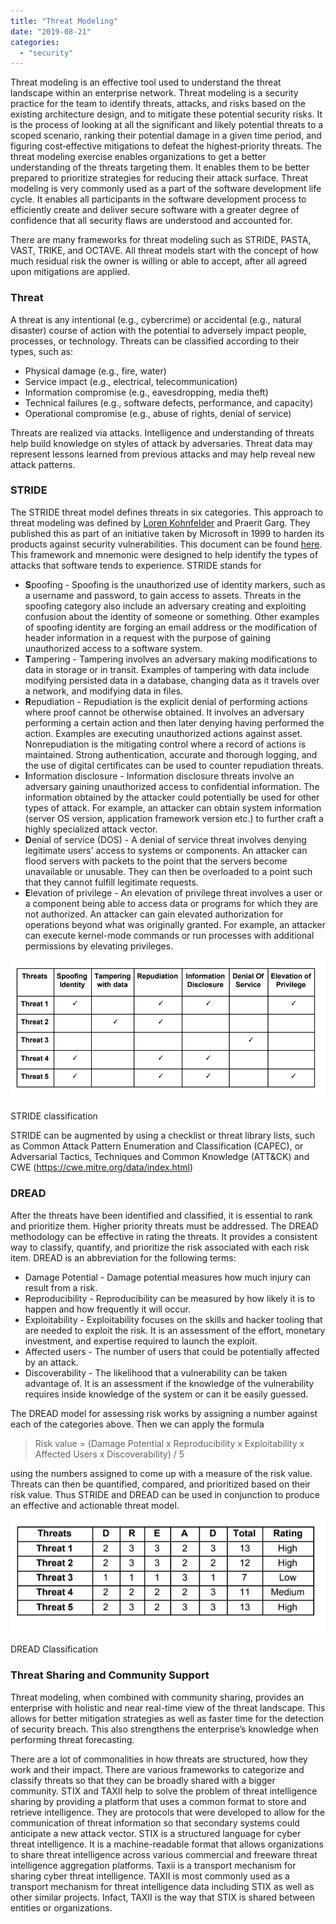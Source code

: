 ```yaml
---
title: "Threat Modeling"
date: "2019-08-21"
categories: 
  - "security"
---
```


Threat modeling is an effective tool used to understand the threat landscape within an enterprise network. Threat modeling is a security practice for the team to identify threats, attacks, and risks based on the existing architecture design, and to mitigate these potential security risks. It is the process of looking at all the significant and likely potential threats to a scoped scenario, ranking their potential damage in a given time period, and figuring cost‐effective mitigations to defeat the highest‐priority threats. The threat modeling exercise enables organizations to get a better understanding of the threats targeting them. It enables them to be better prepared to prioritize strategies for reducing their attack surface. Threat modeling is very commonly used as a part of the software development life cycle. It enables all participants in the software development process to efficiently create and deliver secure software with a greater degree of confidence that all security flaws are understood and accounted for.

There are many frameworks for threat modeling such as STRIDE, PASTA, VAST, TRIKE, and OCTAVE. All threat models start with the concept of how much residual risk the owner is willing or able to accept, after all agreed upon mitigations are applied.

### Threat

A threat is any intentional (e.g., cybercrime) or accidental (e.g., natural disaster) course of action with the potential to adversely impact people, processes, or technology. Threats can be classified according to their types, such as:

- Physical damage (e.g., fire, water)
- Service impact (e.g., electrical, telecommunication)
- Information compromise (e.g., eavesdropping, media theft)
- Technical failures (e.g., software defects, performance, and capacity)
- Operational compromise (e.g., abuse of rights, denial of service)

Threats are realized via attacks. Intelligence and understanding of threats help build knowledge on styles of attack by adversaries. Threat data may represent lessons learned from previous attacks and may help reveal new attack patterns.

### STRIDE

The STRIDE threat model defines threats in six categories. This approach to threat modeling was defined by [Loren Kohnfelder](https://medium.com/@lorenkohnfelder) and Praerit Garg. They published this as part of an initiative taken by Microsoft in 1999 to harden its products against security vulnerabilities. This document can be found [here](https://adam.shostack.org/microsoft/The-Threats-To-Our-Products.docx). This framework and mnemonic were designed to help identify the types of attacks that software tends to experience. STRIDE stands for

- **S**poofing - Spoofing is the unauthorized use of identity markers, such as a username and password, to gain access to assets. Threats in the spoofing category also include an adversary creating and exploiting confusion about the identity of someone or something. Other examples of spoofing identity are forging an email address or the modification of header information in a request with the purpose of gaining unauthorized access to a software system.
- **T**ampering - Tampering involves an adversary making modifications to data in storage or in transit. Examples of tampering with data include modifying persisted data in a database, changing data as it travels over a network, and modifying data in files.
- **R**epudiation - Repudiation is the explicit denial of performing actions where proof cannot be otherwise obtained. It involves an adversary performing a certain action and then later denying having performed the action. Examples are executing unauthorized actions against asset. Nonrepudiation is the mitigating control where a record of actions is maintained. Strong authentication, accurate and thorough logging, and the use of digital certificates can be used to counter repudiation threats.
- **I**nformation disclosure - Information disclosure threats involve an adversary gaining unauthorized access to confidential information. The information obtained by the attacker could potentially be used for other types of attack. For example, an attacker can obtain system information (server OS version, application framework version etc.) to further craft a highly specialized attack vector.
- **D**enial of service (DOS) - A denial of service threat involves denying legitimate users' access to systems or components. An attacker can flood servers with packets to the point that the servers become unavailable or unusable. They can then be overloaded to a point such that they cannot fulfill legitimate requests.
- **E**levation of privilege - An elevation of privilege threat involves a user or a component being able to access data or programs for which they are not authorized. An attacker can gain elevated authorization for operations beyond what was originally granted. For example, an attacker can execute kernel-mode commands or run processes with additional permissions by elevating privileges.

![](images/Stride-classification.png)

STRIDE classification

STRIDE can be augmented by using a checklist or threat library lists, such as Common Attack Pattern Enumeration and Classification (CAPEC), or Adversarial Tactics, Techniques and Common Knowledge (ATT&CK) and CWE (https://cwe.mitre.org/data/index.html)

### DREAD

After the threats have been identified and classified, it is essential to rank and prioritize them. Higher priority threats must be addressed. The DREAD methodology can be effective in rating the threats. It provides a consistent way to classify, quantify, and prioritize the risk associated with each risk item. DREAD is an abbreviation for the following terms:

- Damage Potential - Damage potential measures how much injury can result from a risk.
- Reproducibility - Reproducibility can be measured by how likely it is to happen and how frequently it will occur.
- Exploitability - Exploitability focuses on the skills and hacker tooling that are needed to exploit the risk. It is an assessment of the effort, monetary investment, and expertise required to launch the exploit.
- Affected users - The number of users that could be potentially affected by an attack.
- Discoverability - The likelihood that a vulnerability can be taken advantage of. It is an assessment if the knowledge of the vulnerability requires inside knowledge of the system or can it be easily guessed.

The DREAD model for assessing risk works by assigning a number against each of the categories above. Then we can apply the formula

> Risk value = (Damage Potential x Reproducibility x Exploitability x Affected Users x Discoverability) / 5

using the numbers assigned to come up with a measure of the risk value. Threats can then be quantified, compared, and prioritized based on their risk value. Thus STRIDE and DREAD can be used in conjunction to produce an effective and actionable threat model.

![](images/Dread-classification.png)

DREAD Classification

### Threat Sharing and Community Support

Threat modeling, when combined with community sharing, provides an enterprise with holistic and near real-time view of the threat landscape. This allows for better mitigation strategies as well as faster time for the detection of security breach. This also strengthens the enterprise’s knowledge when performing threat forecasting.

There are a lot of commonalities in how threats are structured, how they work and their impact. There are various frameworks to categorize and classify threats so that they can be broadly shared with a bigger community. STIX and TAXII help to solve the problem of threat intelligence sharing by providing a platform that uses a common format to store and retrieve intelligence. They are protocols that were developed to allow for the communication of threat information so that secondary systems could anticipate a new attack vector. STIX is a structured language for cyber threat intelligence. It is a machine-readable format that allows organizations to share threat intelligence across various commercial and freeware threat intelligence aggregation platforms. Taxii is a transport mechanism for sharing cyber threat intelligence. TAXII is most commonly used as a transport mechanism for threat intelligence data including STIX as well as other similar projects. Infact, TAXII is the way that STIX is shared between entities or organizations.
